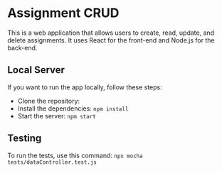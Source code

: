 # Assignment CRUD

This is a web application that allows users to create, read, update, and delete assignments. It uses React for the front-end and Node.js for the back-end.


## Local Server

If you want to run the app locally, follow these steps:

- Clone the repository:
- Install the dependencies: `npm install`
- Start the server: `npm start`

## Testing

To run the tests, use this command: `npx mocha tests/dataController.test.js`
